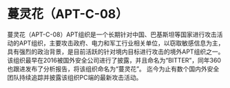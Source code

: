 # 蔓灵花（APT-C-08）

蔓灵花（APT-C-08）APT组织是一个长期针对中国、巴基斯坦等国家进行攻击活动的APT组织，主要攻击政府、电力和军工行业相关单位，以窃取敏感信息为主，具有强烈的政治背景，是目前活跃的针对境内目标进行攻击的境外APT组织之一。该组织最早在2016被国外安全公司进行了披露，并且命名为“BITTER”，同年360也跟进发布了分析报告，将该组织命名为“蔓灵花”。 迄今为止有数个国内外安全团队持续追踪并披露该组织PC端的最新攻击活动。

